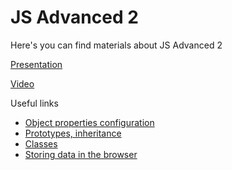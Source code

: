 # JS Advanced 2

Here's you can find materials about JS Advanced 2

[Presentation](https://docs.google.com/presentation/d/1mbGn0rp4vuFxBpK61h9Egv9ag7X2KGSRXrp8ZrZmtmo/edit?usp=sharing)

[Video](https://drive.google.com/file/d/1mRjZnFStnX8S6dDRsHRR9AIEbvLa6dm1/view?usp=sharing)

Useful links

- [Object properties configuration](https://javascript.info/object-properties)
- [Prototypes, inheritance](https://javascript.info/prototypes)
- [Classes](https://javascript.info/classes)
- [Storing data in the browser](https://javascript.info/data-storage)
